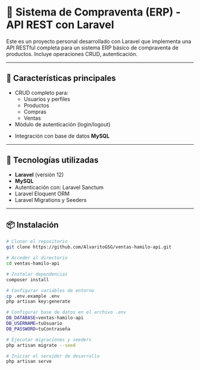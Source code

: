 # 🛒 Sistema de Compraventa (ERP) - API REST con Laravel

Este es un proyecto personal desarrollado con Laravel que implementa una API RESTful completa para un sistema ERP básico de compraventa de productos. Incluye operaciones CRUD, autenticación.

<!-- , y estadísticas resumidas mediante un dashboard. -->

---

## 🚀 Características principales

-   CRUD completo para:
    -   Usuarios y perfiles
    -   Productos
    -   Compras
    -   Ventas
-   Módulo de autenticación (login/logout)
<!-- -   Dashboard con estadísticas generales (ventas, compras, productos) -->
-   Integración con base de datos **MySQL**
<!-- -   Migraciones y seeders incluidos -->

---

## 🧰 Tecnologías utilizadas

-   **Laravel** (versión 12)
-   **MySQL**
-   Autenticación con: Laravel Sanctum
-   Laravel Eloquent ORM
-   Laravel Migrations y Seeders

---

## 📦 Instalación

```bash
# Clonar el repositorio
git clone https://github.com/AlvaritoGSG/ventas-hamilo-api.git

# Acceder al directorio
cd ventas-hamilo-api

# Instalar dependencias
composer install

# Configurar variables de entorno
cp .env.example .env
php artisan key:generate

# Configurar base de datos en el archivo .env
DB_DATABASE=ventas-hamilo-api
DB_USERNAME=tuUsuario
DB_PASSWORD=tuContraseña

# Ejecutar migraciones y seeders
php artisan migrate --seed

# Iniciar el servidor de desarrollo
php artisan serve
```
